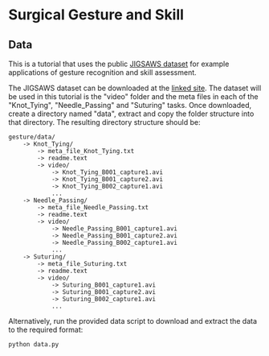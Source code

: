 # Surgical Gesture and Skill


## Data
This is a tutorial that uses the public [JIGSAWS dataset](https://cirl.lcsr.jhu.edu/research/hmm/datasets/jigsaws_release/) for example applications of gesture recognition and skill assessment.

The JIGSAWS dataset can be downloaded at the [linked site](https://cirl.lcsr.jhu.edu/research/hmm/datasets/jigsaws_release/). The dataset will be used in this tutorial is the "video" folder and the meta files in each of the "Knot_Tying", "Needle_Passing" and "Suturing" tasks. Once downloaded, create a directory named "data", extract and copy the folder structure into that directory. The resulting directory structure should be:
```
gesture/data/
    -> Knot_Tying/
        -> meta_file_Knot_Tying.txt
        -> readme.text
        -> video/
            -> Knot_Tying_B001_capture1.avi
            -> Knot_Tying_B001_capture2.avi
            -> Knot_Tying_B002_capture1.avi
            ...
    -> Needle_Passing/
        -> meta_file_Needle_Passing.txt
        -> readme.text
        -> video/
            -> Needle_Passing_B001_capture1.avi
            -> Needle_Passing_B001_capture2.avi
            -> Needle_Passing_B002_capture1.avi
            ...
    -> Suturing/
        -> meta_file_Suturing.txt
        -> readme.text
        -> video/
            -> Suturing_B001_capture1.avi
            -> Suturing_B001_capture2.avi
            -> Suturing_B002_capture1.avi
            ...
```

Alternatively, run the provided data script to download and extract the data to the required format:
```bash
python data.py
```
